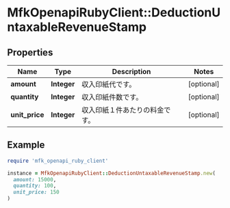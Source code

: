 # MfkOpenapiRubyClient::DeductionUntaxableRevenueStamp

## Properties

| Name | Type | Description | Notes |
| ---- | ---- | ----------- | ----- |
| **amount** | **Integer** | 収入印紙代です。 | [optional] |
| **quantity** | **Integer** | 収入印紙件数です。 | [optional] |
| **unit_price** | **Integer** | 収入印紙１件あたりの料金です。 | [optional] |

## Example

```ruby
require 'mfk_openapi_ruby_client'

instance = MfkOpenapiRubyClient::DeductionUntaxableRevenueStamp.new(
  amount: 15000,
  quantity: 100,
  unit_price: 150
)
```

